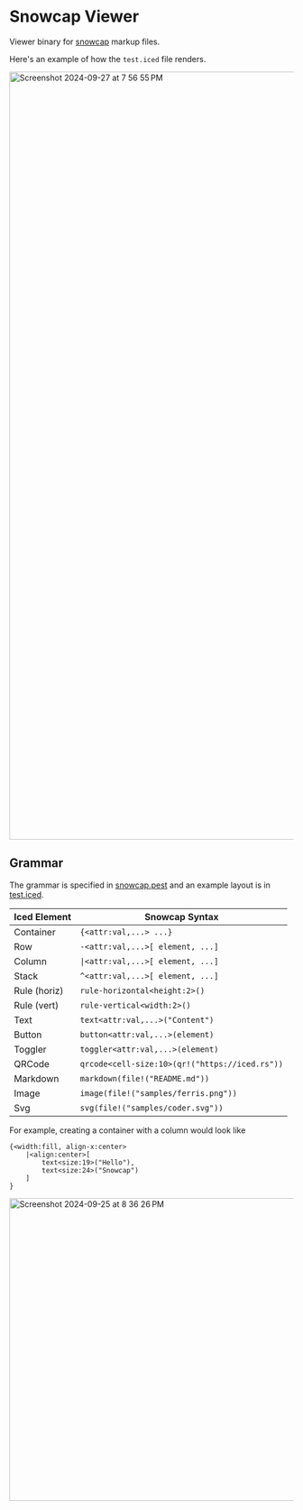# Snowcap Viewer

Viewer binary for [snowcap](https://github.com/boondocklabs/snowcap/) markup files.

Here's an example of how the `test.iced` file renders.

<img width="1362" alt="Screenshot 2024-09-27 at 7 56 55 PM" src="https://github.com/user-attachments/assets/42a627a0-1329-4b74-93ff-bd0c9c3143b1">


## Grammar

The grammar is specified in [snowcap.pest](src/snowcap.pest) and  an example layout is in [test.iced](samples/test.iced).


|Iced Element   | Snowcap Syntax |
|---------------|---------------------|
| Container     | `{<attr:val,...> ...}`|
| Row		| `-<attr:val,...>[ element, ...]`
| Column	| `\|<attr:val,...>[ element, ...]`
| Stack   | `^<attr:val,...>[ element, ...]`
| Rule (horiz)  | `rule-horizontal<height:2>()`
| Rule (vert)   | `rule-vertical<width:2>()`
| Text          | `text<attr:val,...>("Content")`
| Button        | `button<attr:val,...>(element)`
| Toggler       | `toggler<attr:val,...>(element)`
| QRCode	| `qrcode<cell-size:10>(qr!("https://iced.rs"))`
| Markdown      | `markdown(file!("README.md"))`
| Image         | `image(file!("samples/ferris.png"))`
| Svg           | `svg(file!("samples/coder.svg"))`

For example, creating a container with a column would look like

```
{<width:fill, align-x:center>
	|<align:center>[
		text<size:19>("Hello"),
		text<size:24>("Snowcap")
	]
}
```

<img width="537" alt="Screenshot 2024-09-25 at 8 36 26 PM" src="https://github.com/user-attachments/assets/db014468-8e9a-46c7-b7ee-d8e418077ce6">
